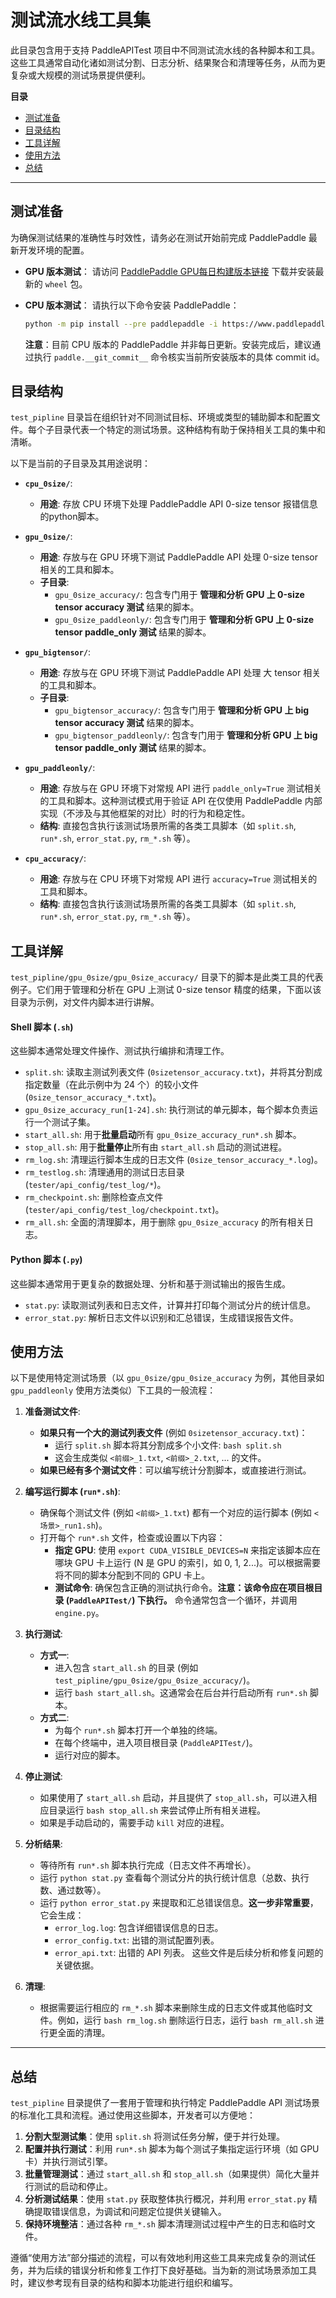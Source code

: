 # 测试流水线工具集

此目录包含用于支持 PaddleAPITest 项目中不同测试流水线的各种脚本和工具。这些工具通常自动化诸如测试分割、日志分析、结果聚合和清理等任务，从而为更复杂或大规模的测试场景提供便利。

**目录**

*   [测试准备](#测试准备)
*   [目录结构](#目录结构)
*   [工具详解](#工具详解)
*   [使用方法](#使用方法)
*   [总结](#总结)

---
## 测试准备

为确保测试结果的准确性与时效性，请务必在测试开始前完成 PaddlePaddle 最新开发环境的配置。

*   **GPU 版本测试**：
    请访问 [PaddlePaddle GPU每日构建版本链接](https://www.paddlepaddle.org.cn/packages/nightly/cu118/paddlepaddle-gpu/) 下载并安装最新的 `wheel` 包。

*   **CPU 版本测试**：
    请执行以下命令安装 PaddlePaddle：
    ```bash
    python -m pip install --pre paddlepaddle -i https://www.paddlepaddle.org.cn/packages/nightly/cpu/
    ```
    **注意**：目前 CPU 版本的 PaddlePaddle 并非每日更新。安装完成后，建议通过执行 `paddle.__git_commit__` 命令核实当前所安装版本的具体 commit id。


## 目录结构

`test_pipline` 目录旨在组织针对不同测试目标、环境或类型的辅助脚本和配置文件。每个子目录代表一个特定的测试场景。这种结构有助于保持相关工具的集中和清晰。

以下是当前的子目录及其用途说明：
*   **`cpu_0size/`**: <a name="cpu_0size"></a>
    *   **用途**: 存放 CPU 环境下处理 PaddlePaddle API 0-size tensor 报错信息的python脚本。

*   **`gpu_0size/`**: <a name="gpu_0size"></a>
    *   **用途**: 存放与在 GPU 环境下测试 PaddlePaddle API 处理 0-size tensor 相关的工具和脚本。
    *   **子目录**:
        *   `gpu_0size_accuracy/`: 包含专门用于 **管理和分析 GPU 上 0-size tensor accuracy 测试** 结果的脚本。
        *   `gpu_0size_paddleonly/`: 包含专门用于 **管理和分析 GPU 上 0-size tensor paddle_only 测试** 结果的脚本。
*   **`gpu_bigtensor/`**: <a name="gpu_bigtensor"></a>
    *   **用途**: 存放与在 GPU 环境下测试 PaddlePaddle API 处理 大 tensor 相关的工具和脚本。
    *   **子目录**:
        *   `gpu_bigtensor_accuracy/`: 包含专门用于 **管理和分析 GPU 上 big tensor accuracy 测试** 结果的脚本。
        *   `gpu_bigtensor_paddleonly/`: 包含专门用于 **管理和分析 GPU 上 big tensor paddle_only 测试** 结果的脚本。
*   **`gpu_paddleonly/`**: <a name="gpu_paddleonly"></a>
    *   **用途**: 存放与在 GPU 环境下对常规 API 进行 `paddle_only=True` 测试相关的工具和脚本。这种测试模式用于验证 API 在仅使用 PaddlePaddle 内部实现（不涉及与其他框架的对比）时的行为和稳定性。
    *   **结构**: 直接包含执行该测试场景所需的各类工具脚本（如 `split.sh`, `run*.sh`, `error_stat.py`, `rm_*.sh` 等）。
*   **`cpu_accuracy/`**: <a name="cpu_accuracy"></a>
    *   **用途**: 存放与在 CPU 环境下对常规 API 进行 `accuracy=True` 测试相关的工具和脚本。
    *   **结构**: 直接包含执行该测试场景所需的各类工具脚本（如 `split.sh`, `run*.sh`, `error_stat.py`, `rm_*.sh` 等）。

## 工具详解

`test_pipline/gpu_0size/gpu_0size_accuracy/` 目录下的脚本是此类工具的代表例子。它们用于管理和分析在 GPU 上测试 0-size tensor 精度的结果，下面以该目录为示例，对文件内脚本进行讲解。

#### Shell 脚本 (`.sh`)

这些脚本通常处理文件操作、测试执行编排和清理工作。

*   `split.sh`: 读取主测试列表文件 (`0sizetensor_accuracy.txt`)，并将其分割成指定数量（在此示例中为 24 个）的较小文件 (`0size_tensor_accuracy_*.txt`)。
*   `gpu_0size_accuracy_run[1-24].sh`: 执行测试的单元脚本，每个脚本负责运行一个测试子集。
*   `start_all.sh`: 用于**批量启动**所有 `gpu_0size_accuracy_run*.sh` 脚本。
*   `stop_all.sh`: 用于**批量停止**所有由 `start_all.sh` 启动的测试进程。
*   `rm_log.sh`: 清理运行脚本生成的日志文件 (`0size_tensor_accuracy_*.log`)。
*   `rm_testlog.sh`: 清理通用的测试日志目录 (`tester/api_config/test_log/*`)。
*   `rm_checkpoint.sh`: 删除检查点文件 (`tester/api_config/test_log/checkpoint.txt`)。
*   `rm_all.sh`: 全面的清理脚本，用于删除 `gpu_0size_accuracy` 的所有相关日志。

#### Python 脚本 (`.py`)

这些脚本通常用于更复杂的数据处理、分析和基于测试输出的报告生成。

*   `stat.py`: 读取测试列表和日志文件，计算并打印每个测试分片的统计信息。
*   `error_stat.py`: 解析日志文件以识别和汇总错误，生成错误报告文件。

## 使用方法

以下是使用特定测试场景（以 `gpu_0size/gpu_0size_accuracy` 为例，其他目录如 `gpu_paddleonly` 使用方法类似）下工具的一般流程：

1.  **准备测试文件**:
    *   **如果只有一个大的测试列表文件** (例如 `0sizetensor_accuracy.txt`)：
        *   运行 `split.sh` 脚本将其分割成多个小文件: `bash split.sh`
        *   这会生成类似 `<前缀>_1.txt`, `<前缀>_2.txt`, ... 的文件。
    *   **如果已经有多个测试文件**：可以编写统计分割脚本，或直接进行测试。

2.  **编写运行脚本 (`run*.sh`)**:
    *   确保每个测试文件 (例如 `<前缀>_1.txt`) 都有一个对应的运行脚本 (例如 `<场景>_run1.sh`)。
    *   打开每个 `run*.sh` 文件，检查或设置以下内容：
        *   **指定 GPU**: 使用 `export CUDA_VISIBLE_DEVICES=N` 来指定该脚本应在哪块 GPU 卡上运行 (N 是 GPU 的索引，如 0, 1, 2...)。可以根据需要将不同的脚本分配到不同的 GPU 卡上。
        *   **测试命令**: 确保包含正确的测试执行命令。**注意：该命令应在项目根目录 (`PaddleAPITest/`) 下执行。** 命令通常包含一个循环，并调用 `engine.py`。

3.  **执行测试**:
    *   **方式一**:
        *   进入包含 `start_all.sh` 的目录 (例如 `test_pipline/gpu_0size/gpu_0size_accuracy/`)。
        *   运行 `bash start_all.sh`。这通常会在后台并行启动所有 `run*.sh` 脚本。
    *   **方式二**:
        *   为每个 `run*.sh` 脚本打开一个单独的终端。
        *   在每个终端中，进入项目根目录 (`PaddleAPITest/`)。
        *   运行对应的脚本。

4.  **停止测试**:
    *   如果使用了 `start_all.sh` 启动，并且提供了 `stop_all.sh`，可以进入相应目录运行 `bash stop_all.sh` 来尝试停止所有相关进程。
    *   如果是手动启动的，需要手动 `kill` 对应的进程。

5.  **分析结果**:
    *   等待所有 `run*.sh` 脚本执行完成（日志文件不再增长）。
    *   运行 `python stat.py` 查看每个测试分片的执行统计信息（总数、执行数、通过数等）。
    *   运行 `python error_stat.py` 来提取和汇总错误信息。**这一步非常重要**，它会生成：
        *   `error_log.log`: 包含详细错误信息的日志。
        *   `error_config.txt`: 出错的测试配置列表。
        *   `error_api.txt`: 出错的 API 列表。
        这些文件是后续分析和修复问题的关键依据。

6.  **清理**:
    *   根据需要运行相应的 `rm_*.sh` 脚本来删除生成的日志文件或其他临时文件。例如，运行 `bash rm_log.sh` 删除运行日志，运行 `bash rm_all.sh` 进行更全面的清理。

---

## 总结

`test_pipline` 目录提供了一套用于管理和执行特定 PaddlePaddle API 测试场景的标准化工具和流程。通过使用这些脚本，开发者可以方便地：

1.  **分割大型测试集**：使用 `split.sh` 将测试任务分解，便于并行处理。
2.  **配置并执行测试**：利用 `run*.sh` 脚本为每个测试子集指定运行环境（如 GPU 卡）并执行测试引擎。
3.  **批量管理测试**：通过 `start_all.sh` 和 `stop_all.sh`（如果提供）简化大量并行测试的启动和停止。
4.  **分析测试结果**：使用 `stat.py` 获取整体执行概况，并利用 `error_stat.py` 精确提取错误信息，为调试和问题定位提供关键输入。
5.  **保持环境整洁**：通过各种 `rm_*.sh` 脚本清理测试过程中产生的日志和临时文件。

遵循“使用方法”部分描述的流程，可以有效地利用这些工具来完成复杂的测试任务，并为后续的错误分析和修复工作打下良好基础。当为新的测试场景添加工具时，建议参考现有目录的结构和脚本功能进行组织和编写。
